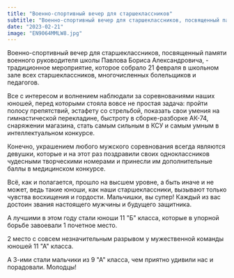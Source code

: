 ```yaml
---
title: "Военно-спортивный вечер для старшеклассников"  
subtitle: "Военно-спортивный вечер для старшеклассников, посвященный памяти военного руководителя школы Павлова Бориса Александровича, - традиционное мероприятие, которое собрало 21 февраля в школьном зале всех старшеклассников, многочисленных болельщиков и педагогов. Лучшими в этом году стали юноши 11 Б класса."  
date: "2023-02-21" 
image: "EN9064MMLW8.jpg"
---
```


Военно-спортивный вечер для старшеклассников, посвященный памяти военного руководителя школы Павлова Бориса Александровича, - традиционное мероприятие, которое собрало 21 февраля в школьном зале всех старшеклассников, многочисленных болельщиков и педагогов.

Все с интересом и волнением наблюдали за соревнованиями наших юношей, перед которыми стояла вовсе не простая задача: пройти полосу препятствий, эстафету со стрельбой, показать свои умения на гимнастической перекладине, быстроту в сборке-разборке АК-74, снаряжении магазина, стать самым сильным в КСУ и самым умным в интеллектуальном конкурсе.

Конечно, украшением любого мужского соревнования всегда являются девушки, которые и на этот раз поздравили своих одноклассников чудесными творческими номерами и принесли им дополнительные баллы в медицинском конкурсе.

Всё, как и полагается, прошло на высшем уровне, а быть иначе и не может, ведь такие юноши, как наши старшеклассники, вызывают только чувства восхищения и гордости. Мальчишки, вы супер! Каждый из вас достоин звания настоящего мужчины и будущего защитника.

А лучшими в этом году стали юноши 11 "Б" класса, которые в упорной борьбе завоевали 1 почетное место.

2 место с совсем незначительным разрывом у мужественной команды юношей 11 "А" класса.

А 3-ими стали мальчики из 9 "А" класса, чем приятно удивили нас и порадовали. Молодцы!